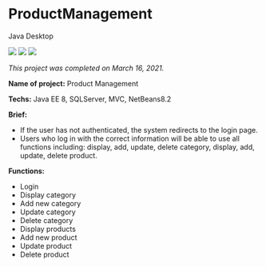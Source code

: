 # ProductManagement
Java Desktop

<img src="https://img.shields.io/badge/build-passing-brightgreen"> <img src="https://img.shields.io/badge/size-345%20KB-E516D7"> <img src="https://img.shields.io/badge/language-java-pink">

*This project was completed on March 16, 2021.*

**Name of project:** Product Management

**Techs:** Java EE 8, SQLServer, MVC, NetBeans8.2

**Brief:** 
- If the user has not authenticated, the system redirects to the login page.
- Users who log in with the correct information will be able to use all functions including: display, add, update, delete category, display, add, update, delete product.

**Functions:**
- Login
- Display category
- Add new category 
- Update category
- Delete category
- Display products
- Add new product
- Update product
- Delete product
